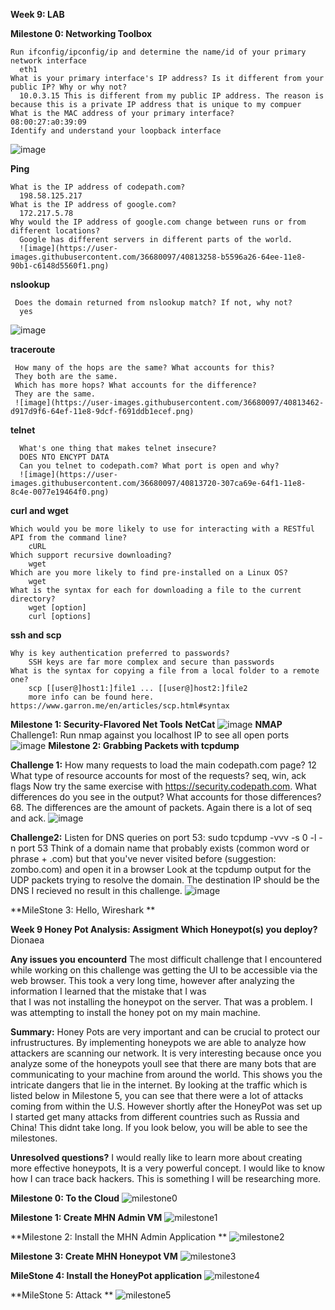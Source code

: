 **Week 9: LAB**

**Milestone 0: Networking Toolbox**

    Run ifconfig/ipconfig/ip and determine the name/id of your primary network interface
      eth1
    What is your primary interface's IP address? Is it different from your public IP? Why or why not?
      10.0.3.15 This is different from my public IP address. The reason is because this is a private IP address that is unique to my compuer
    What is the MAC address of your primary interface?
    08:00:27:a0:39:09
    Identify and understand your loopback interface
![image](https://user-images.githubusercontent.com/36680097/40812285-e20f9874-64e9-11e8-9140-056bc0d1b168.png)

  **Ping**
  
    What is the IP address of codepath.com?
      198.58.125.217
    What is the IP address of google.com?
      172.217.5.78
    Why would the IP address of google.com change between runs or from different locations?
      Google has different servers in different parts of the world.
      ![image](https://user-images.githubusercontent.com/36680097/40813258-b5596a26-64ee-11e8-90b1-c6148d5560f1.png)

   **nslookup**
   
     Does the domain returned from nslookup match? If not, why not?
      yes
![image](https://user-images.githubusercontent.com/36680097/40813312-fab5be12-64ee-11e8-98f3-8486ef1e9afe.png)

   **traceroute**
   
     How many of the hops are the same? What accounts for this?
     They both are the same.
     Which has more hops? What accounts for the difference?
     They are the same.
     ![image](https://user-images.githubusercontent.com/36680097/40813462-d917d9f6-64ef-11e8-9dcf-f691ddb1ecef.png)
     
   **telnet**
   
      What's one thing that makes telnet insecure?
      DOES NTO ENCYPT DATA
      Can you telnet to codepath.com? What port is open and why?
      ![image](https://user-images.githubusercontent.com/36680097/40813720-307ca69e-64f1-11e8-8c4e-0077e19464f0.png)
   
   **curl and wget**
   
    Which would you be more likely to use for interacting with a RESTful API from the command line?
        cURL
    Which support recursive downloading?
        wget
    Which are you more likely to find pre-installed on a Linux OS?
        wget
    What is the syntax for each for downloading a file to the current directory?
        wget [option]  
        curl [options]
 
   **ssh and scp**
   
    Why is key authentication preferred to passwords?
        SSH keys are far more complex and secure than passwords
    What is the syntax for copying a file from a local folder to a remote one?
        scp [[user@]host1:]file1 ... [[user@]host2:]file2
        more info can be found here. https://www.garron.me/en/articles/scp.html#syntax
**Milestone 1: Security-Flavored Net Tools**
    **NetCat**
        ![image](https://user-images.githubusercontent.com/36680097/40815072-cbe5465c-64f8-11e8-9c65-d7f213aee40b.png)
    **NMAP**
        Challenge1: Run nmap against you localhost IP to see all open ports
            ![image](https://user-images.githubusercontent.com/36680097/40815216-b1321cc6-64f9-11e8-8a5b-fd30d238d69c.png)
 **Milestone 2: Grabbing Packets with tcpdump**  
 
   **Challenge 1:**
    How many requests to load the main codepath.com page?
        12
    What type of resource accounts for most of the requests?
        seq, win, ack flags
    Now try the same exercise with https://security.codepath.com. What differences do you see in the output? What accounts for           those differences?
    68. The differences are the amount of packets. Again there is a lot of seq and ack.
    ![image](https://user-images.githubusercontent.com/36680097/40816057-953e5bbe-64ff-11e8-8ed0-b7dd3434874b.png)
    
   **Challenge2:** 
    Listen for DNS queries on port 53: sudo tcpdump -vvv -s 0 -l -n port 53
    Think of a domain name that probably exists (common word or phrase + .com) but that you've never visited before (suggestion:                    zombo.com) and open it in a browser
    Look at the tcpdump output for the UDP packets trying to resolve the domain. The destination IP should be the DNS
        I recieved no result in this challenge.
        ![image](https://user-images.githubusercontent.com/36680097/40816208-6d2e0f9c-6500-11e8-9e7c-214918a6b853.png)
        
 **MileStone 3: Hello, Wireshark ** 

   
        
    


**Week 9 Honey Pot Analysis: Assigment**
**Which Honeypot(s) you deploy?**
Dionaea

**Any issues you encounterd**
The most difficult challenge that I encountered while working on this challenge was getting the UI to be accessible via the 
web browser. This took a very long time, however after analyzing the information I learned that the mistake that I was  
that I was not installing the honeypot on the server. That was a problem. I was attempting to install the honey pot on my 
main machine. 

**Summary:**
Honey Pots are very important and can be crucial to protect our infrustructures. By implementing honeypots we are able to analyze 
how attackers are scanning our network. It is very interesting because once you analyze some of the honeypots youll see that 
there are many bots that are communicating to your machine from around the world. This shows you the intricate dangers that lie
in the internet. 
By looking at the traffic which is listed below in Milestone 5, you can see that there were a lot of attacks coming from within the
U.S. However shortly after the HoneyPot was set up I started get many attacks from different countries such as  Russia and China!
This didnt take long. 
If you look below, you will be able to see the milestones.

**Unresolved questions?**
I would really like to learn more about creating more effective honeypots, It is a very powerful concept. I would like to know
how I can trace back hackers. This is something I will be researching more.

**Milestone 0: To the Cloud**
![milestone0](https://user-images.githubusercontent.com/36680097/40676508-c077835e-632f-11e8-8e36-5e9b03ee30af.png)

**Milestone 1: Create MHN Admin VM**
![milestone1](https://user-images.githubusercontent.com/36680097/40676657-3ce19ed4-6330-11e8-9d1f-c86745bcac87.gif)

**Milestone 2: Install the MHN Admin Application **
![milestone2](https://user-images.githubusercontent.com/36680097/40805241-7cb3ff22-64d2-11e8-86ea-2cb4e45f6297.png) 

**Milestone 3: Create MHN Honeypot VM**
![milestone3](https://user-images.githubusercontent.com/36680097/40805183-50dbdf32-64d2-11e8-9484-1c86a9c9c7b1.png)

**MileStone 4: Install the HoneyPot application**
![milestone4](https://user-images.githubusercontent.com/36680097/40805521-5ee65002-64d3-11e8-8796-f7c536cd14dd.png) 

**MileStone 5: Attack **
![milestone5](https://user-images.githubusercontent.com/36680097/40806064-38cc767e-64d5-11e8-981e-0627e507b97b.png)

